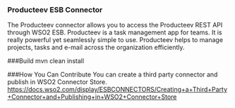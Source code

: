 ### Producteev ESB Connector
The Producteev connector allows you to access the Producteev REST API through WSO2 ESB. Producteev is a task management app for teams. It is really powerful yet seamlessly simple to use. Producteev helps to manage projects, tasks and e-mail across the organization efficiently.

###Build
mvn clean install

###How You Can Contribute
You can create a third party connector and publish in WSO2 Connector Store.
https://docs.wso2.com/display/ESBCONNECTORS/Creating+a+Third+Party+Connector+and+Publishing+in+WSO2+Connector+Store
